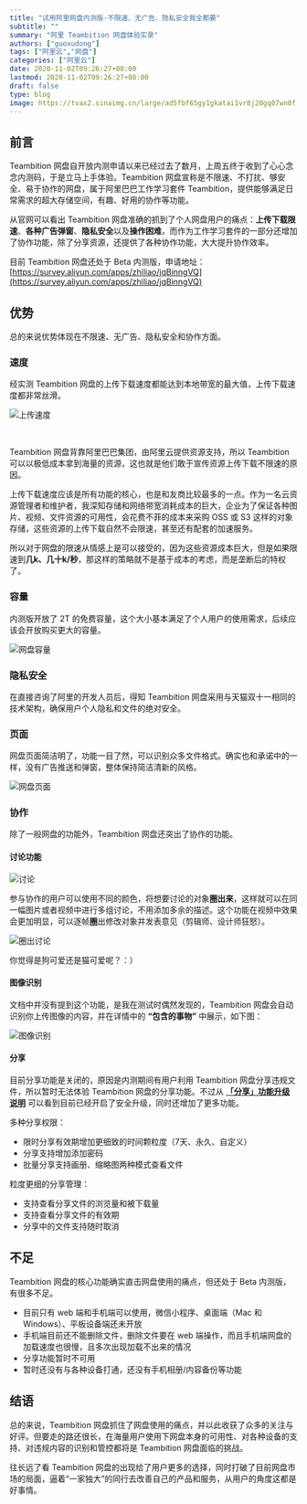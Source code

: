 ```yaml
---
title: "试用阿里网盘内测版-不限速、无广告、隐私安全我全都要"
subtitle: ""
summary: "阿里 Teambition 网盘体验实录"
authors: ["guoxudong"]
tags: ["阿里云","网盘"]
categories: ["阿里云"]
date: 2020-11-02T09:26:27+08:00
lastmod: 2020-11-02T09:26:27+08:00
draft: false
type: blog
image: https://tvax2.sinaimg.cn/large/ad5fbf65gy1gkatai1vr8j20gq07wn0f.jpg
---
```

## 前言

Teambition 网盘自开放内测申请以来已经过去了数月，上周五终于收到了心心念念内测码，于是立马上手体验。Teambition 网盘宣称是不限速、不打扰、够安全、易于协作的网盘，属于阿里巴巴工作学习套件 Teambition，提供能够满足日常需求的超大存储空间，有趣、好用的协作等功能。

从官网可以看出 Teambition 网盘准确的抓到了个人网盘用户的痛点：**上传下载限速**、**各种广告弹窗**、**隐私安全**以及**操作困难**，而作为工作学习套件的一部分还增加了协作功能，除了分享资源，还提供了各种协作功能，大大提升协作效率。

目前 Teambition 网盘还处于 Beta 内测版，申请地址：[https://survey.aliyun.com/apps/zhiliao/jqBinngVQ](https://survey.aliyun.com/apps/zhiliao/jqBinngVQ)

## 优势

总的来说优势体现在不限速、无广告、隐私安全和协作方面。

### 速度

经实测 Teambition 网盘的上传下载速度都能达到本地带宽的最大值，上传下载速度都非常丝滑。

![上传速度](https://tvax1.sinaimg.cn/large/ad5fbf65ly1gkamt4yh6tj20b604p74d.jpg)

<br>

Teambition 网盘背靠阿里巴巴集团，由阿里云提供资源支持，所以 Teambition 可以以极低成本拿到海量的资源，这也就是他们敢于宣传资源上传下载不限速的原因。

上传下载速度应该是所有功能的核心，也是和友商比较最多的一点。作为一名云资源管理者和维护者，我深知存储和网络带宽消耗成本的巨大，企业为了保证各种图片、视频、文件资源的可用性，会花费不菲的成本来采购 OSS 或 S3 这样的对象存储，这些资源的上传下载自然不会限速，甚至还有配套的加速服务。

所以对于网盘的限速从情感上是可以接受的，因为这些资源成本巨大，但是如果限速到**几k、几十k/秒**，那这样的策略就不是基于成本的考虑，而是垄断后的特权了。

### 容量

内测版开放了 2T 的免费容量，这个大小基本满足了个人用户的使用需求，后续应该会开放购买更大的容量。

![网盘容量](https://tvax1.sinaimg.cn/large/ad5fbf65gy1gkasv8u9fzj208n03xglh.jpg)

### 隐私安全

在直接咨询了阿里的开发人员后，得知 Teambition 网盘采用与天猫双十一相同的技术架构，确保用户个人隐私和文件的绝对安全。

### 页面

网盘页面简洁明了，功能一目了然，可以识别众多文件格式。确实也和承诺中的一样，没有广告推送和弹窗，整体保持简洁清新的风格。

![网盘页面](https://tvax1.sinaimg.cn/large/ad5fbf65gy1gkamyvsv50j21h60q7dj9.jpg)

### 协作

除了一般网盘的功能外，Teambition 网盘还突出了协作的功能。

#### 讨论功能

![讨论](https://tvax1.sinaimg.cn/large/ad5fbf65ly1gkanbqdngbj20dd09dq3w.jpg)

参与协作的用户可以使用不同的颜色，将想要讨论的对象**圈出来**，这样就可以在同一幅图片或者视频中进行多组讨论，不用添加多余的描述。这个功能在视频中效果会更加明显，可以逐帧**圈**出修改对象并发表意见（剪辑师、设计师狂怒）。

![圈出讨论](https://tva1.sinaimg.cn/large/ad5fbf65gy1gkandlm1cfj21780ppqil.jpg)

你觉得是狗可爱还是猫可爱呢？：）

#### 图像识别

文档中并没有提到这个功能，是我在测试时偶然发现的，Teambition 网盘会自动识别你上传图像的内容，并在详情中的 **“包含的事物”** 中展示，如下图：

![图像识别](https://tvax2.sinaimg.cn/large/ad5fbf65gy1gkanoe8od2j214l0jo1gt.jpg)

#### 分享

目前分享功能是关闭的，原因是内测期间有用户利用 Teambition 网盘分享违规文件，所以暂时无法体验 Teambition 网盘的分享功能。不过从 **[「分享」功能升级说明](https://thoughts.teambition.com/sharespace/5f72e44becf9290016f85c8c/docs/5f99203decf9290016f85ce3)** 可以看到目前已经开启了安全升级，同时还增加了更多功能。

多种分享权限：

* 限时分享有效期增加更细致的时间颗粒度（7天、永久、自定义）
* 分享支持增加添加密码
* 批量分享支持画册、缩略图两种模式查看文件

粒度更细的分享管理：

* 支持查看分享文件的浏览量和被下载量
* 支持查看分享文件的有效期
* 分享中的文件支持随时取消

## 不足

Teambition 网盘的核心功能确实直击网盘使用的痛点，但还处于 Beta 内测版，有很多不足。

* 目前只有 web 端和手机端可以使用，微信小程序、桌面端（Mac 和 Windows）、平板设备端还未开放
* 手机端目前还不能删除文件，删除文件要在 web 端操作，而且手机端网盘的加载速度也很慢，且多次出现加载不出来的情况
* 分享功能暂时不可用
* 暂时还没有与各种设备打通，还没有手机相册/内容备份等功能

## 结语

总的来说，Teambition 网盘抓住了网盘使用的痛点，并以此收获了众多的关注与好评。但要走的路还很长，在海量用户使用下网盘本身的可用性、对各种设备的支持、对违规内容的识别和管控都将是 Teambition 网盘面临的挑战。

往长远了看 Teambition 网盘的出现给了用户更多的选择，同时打破了目前网盘市场的局面，逼着“一家独大”的同行去改善自己的产品和服务，从用户的角度这都是好事情。
